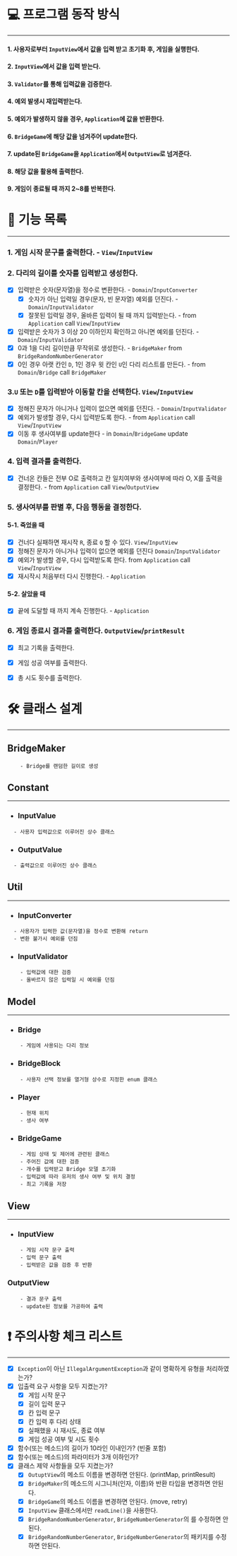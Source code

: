 # 💻 프로그램 동작 방식

---

#### 1. 사용자로부터 `InputView`에서 값을 입력 받고 초기화 후, 게임을 실행한다.
#### 2. `InputView`에서 값을 입력 받는다.
#### 3. `Validator`를 통해 입력값을 검증한다.
#### 4. 예외 발생시 재입력받는다.
#### 5. 예외가 발생하지 않을 경우, `Application`에 값을 반환한다.
#### 6. `BridgeGame`에 해당 값을 넘겨주어 update한다.
#### 7. update된 `BridgeGame`을 `Application`에서 `OutputView`로 넘겨준다.
#### 8. 해당 값을 활용해 출력한다.
#### 9. 게임이 종료될 때 까지 2~8를 반복한다.


# 🧰 기능 목록

---

### 1. 게임 시작 문구를 출력한다. - `View`/`InputView`

### 2. 다리의 길이를 숫자를 입력받고 생성한다.
   - [x] 입력받은 숫자(문자열)을 정수로 변환한다. - `Domain`/`InputConverter`
      - [x] 숫자가 아닌 입력일 경우(문자, 빈 문자열) 예외를 던진다. - `Domain`/`InputValidator`
      - [x] 잘못된 입력일 경우, 올바른 입력이 될 때 까지 입력받는다. - from `Application` call `View`/`InputView`
   - [x] 입력받은 숫자가 3 이상 20 이하인지 확인하고 아니면 예외를 던진다. - `Domain`/`InputValidator`
   - [x] 0과 1을 다리 길이만큼 무작위로 생성한다. - `BridgeMaker` from `BridgeRandomNumberGenerator`
   - [x] 0인 경우 아랫 칸인 `D`, 1인 경우 윗 칸인 `U`인 다리 리스트를 만든다. - from `Domain`/`Bridge` call `BridgeMaker`
### 3.`U` 또는 `D`를 입력받아 이동할 칸을 선택한다. `View`/`InputView`
   - [x] 정해진 문자가 아니거나 입력이 없으면 예외를 던진다. - `Domain`/`InputValidator`
   - [x] 예외가 발생할 경우, 다시 입력받도록 한다. - from `Application` call `View`/`InputView`
   - [x] 이동 후 생사여부를 update한다 - in `Domain`/`BridgeGame` update `Domain`/`Player` 

### 4. 입력 결과를 출력한다.
  - [X] 건너온 칸들은 전부 O로 출력하고 칸 일치여부와 생사여부에 따라 O, X를 출력을 결정한다. - from `Application` call `View`/`OutputView`

### 5. 생사여부를 판별 후, 다음 행동을 결정한다.
  #### 5-1. 죽었을 때
   - [x] 건너다 실패하면 재시작 `R`, 종료 `Q` 할 수 있다. `View`/`InputView`
   - [x] 정해진 문자가 아니거나 입력이 없으면 예외를 던진다 `Domain`/`InputValidator`
   - [x] 예외가 발생할 경우, 다시 입력받도록 한다. from `Application` call `View`/`InputView`
   - [x] 재시작시 처음부터 다시 진행한다. - `Application`

  #### 5-2. 살았을 때
- [x] 끝에 도달할 때 까지 계속 진행한다. - `Application`


### 6. 게임 종료시 결과를 출력한다. `OutputView`/`printResult`
  - [x] 최고 기록을 출력한다. 
  - [x] 게임 성공 여부를 출력한다.
  - [x] 총 시도 횟수를 출력한다.

   



# 🛠️ 클래스 설계

---

## BridgeMaker
```
    - Bridge를 랜덤한 길이로 생성
```

## Constant

---

- ### InputValue
```
  - 사용자 입력값으로 이루어진 상수 클래스
```

- ### OutputValue
```
  - 출력값으로 이루어진 상수 클래스
```


## Util

---

- ### InputConverter
```
  - 사용자가 입력한 값(문자열)을 정수로 변환해 return
  - 변환 불가시 예외를 던짐
```

- ### InputValidator
```
    - 입력값에 대한 검증
    - 올바르지 않은 입력일 시 예외를 던짐
```


## Model

---

- ### Bridge
```
    - 게임에 사용되는 다리 정보
```

- ### BridgeBlock
```
    - 사용자 선택 정보를 열거형 상수로 지정한 enum 클래스
```

- ### Player
```
    - 현재 위치
    - 생사 여부
```

- ### BridgeGame
```
    - 게임 상태 및 제어에 관련된 클래스
    - 주어진 값에 대한 검증
    - 개수를 입력받고 Bridge 모델 초기화
    - 입력값에 따라 유저의 생사 여부 및 위치 결정
    - 최고 기록을 저장
```


## View

---

- ### InputView
```
    - 게임 시작 문구 출력
    - 입력 문구 출력
    - 입력받은 값을 검증 후 반환
```
### OutputView
```
    - 결과 문구 출력
    - update된 정보를 가공하여 출력
```



# ❗ 주의사항 체크 리스트

---

- [x] `Exception`이 아닌 `IllegalArgumentException`과 같이 명확하게 유형을 처리하였는가?
- [x] 입출력 요구 사항을 모두 지켰는가?
  - [x] 게임 시작 문구
  - [x] 길이 입력 문구
  - [x] 칸 입력 문구
  - [x] 칸 입력 후 다리 상태
  - [x] 실패했을 시 재시도, 종료 여부
  - [x] 게임 성공 여부 및 시도 횟수
- [x] 함수(또는 메소드)의 길이가 10라인 이내인가? (빈줄 포함)
- [x] 함수(또는 메소드)의 파라미터가 3개 이하인가?
- [x] 클래스 제약 사항들을 모두 지켰는가?
  - [x] `OutuptView`의 메소드 이름을 변경하면 안된다. (printMap, printResult)
  - [x] `BridgeMaker`의 메소드의 시그니처(인자, 이름)와 반환 타입을 변경하면 안된다.
  - [x] `BridgeGame`의 메소드 이름을 변경하면 안된다. (move, retry)
  - [x] `InputView` 클래스에서만 `readLine()`을 사용한다. 
  - [x] `BridgeRandomNumberGenerator`, `BridgeNumberGenerator`의 를 수정하면 안된다.
  - [x] `BridgeRandomNumberGenerator`, `BridgeNumberGenerator`의 패키지를 수정하면 안된다.
